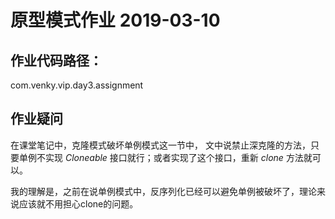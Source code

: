 # 原型模式作业 2019-03-10

## 作业代码路径：
com.venky.vip.day3.assignment

## 作业疑问

在课堂笔记中，克隆模式破坏单例模式这一节中，
文中说禁止深克隆的方法，只要单例不实现 *Cloneable* 接口就行；或者实现了这个接口，重新 *clone* 方法就可以。

我的理解是，之前在说单例模式中，反序列化已经可以避免单例被破坏了，理论来说应该就不用担心clone的问题。 